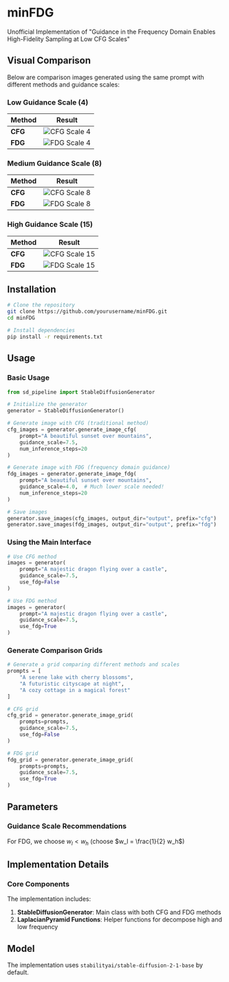 # minFDG

Unofficial Implementation of "Guidance in the Frequency Domain Enables High-Fidelity Sampling at Low CFG Scales"

## Visual Comparison

Below are comparison images generated using the same prompt with different methods and guidance scales:

### Low Guidance Scale (4)

| Method | Result |
|--------|--------|
| **CFG** | ![CFG Scale 4](content/CFG_4.png) |
| **FDG** | ![FDG Scale 4](content/FDG_4.png) |

### Medium Guidance Scale (8)

| Method | Result |
|--------|--------|
| **CFG** | ![CFG Scale 8](content/CFG_8.png) |
| **FDG** | ![FDG Scale 8](content/FDG_8.png) |


### High Guidance Scale (15)

| Method | Result |
|--------|--------|
| **CFG** | ![CFG Scale 15](content/CFG_15.png) |
| **FDG** | ![FDG Scale 15](content/FDG_15.png) |

## Installation

```bash
# Clone the repository
git clone https://github.com/yourusername/minFDG.git
cd minFDG

# Install dependencies
pip install -r requirements.txt
```

## Usage

### Basic Usage

```python
from sd_pipeline import StableDiffusionGenerator

# Initialize the generator
generator = StableDiffusionGenerator()

# Generate image with CFG (traditional method)
cfg_images = generator.generate_image_cfg(
    prompt="A beautiful sunset over mountains",
    guidance_scale=7.5,
    num_inference_steps=20
)

# Generate image with FDG (frequency domain guidance)
fdg_images = generator.generate_image_fdg(
    prompt="A beautiful sunset over mountains",
    guidance_scale=4.0,  # Much lower scale needed!
    num_inference_steps=20
)

# Save images
generator.save_images(cfg_images, output_dir="output", prefix="cfg")
generator.save_images(fdg_images, output_dir="output", prefix="fdg")
```

### Using the Main Interface

```python
# Use CFG method
images = generator(
    prompt="A majestic dragon flying over a castle",
    guidance_scale=7.5,
    use_fdg=False
)

# Use FDG method
images = generator(
    prompt="A majestic dragon flying over a castle",
    guidance_scale=7.5,  
    use_fdg=True
)
```

### Generate Comparison Grids

```python
# Generate a grid comparing different methods and scales
prompts = [
    "A serene lake with cherry blossoms",
    "A futuristic cityscape at night",
    "A cozy cottage in a magical forest"
]

# CFG grid
cfg_grid = generator.generate_image_grid(
    prompts=prompts,
    guidance_scale=7.5,
    use_fdg=False
)

# FDG grid
fdg_grid = generator.generate_image_grid(
    prompts=prompts,
    guidance_scale=7.5,
    use_fdg=True
)
```

## Parameters



### Guidance Scale Recommendations

For FDG, we choose $w_l < w_h$ (choose $w_l = \frac{1}{2} w_h$)

## Implementation Details

### Core Components

The implementation includes:

1. **StableDiffusionGenerator**: Main class with both CFG and FDG methods
2. **LaplacianPyramid Functions**: Helper functions for decompose high and low frequency




## Model

The implementation uses `stabilityai/stable-diffusion-2-1-base` by default.




